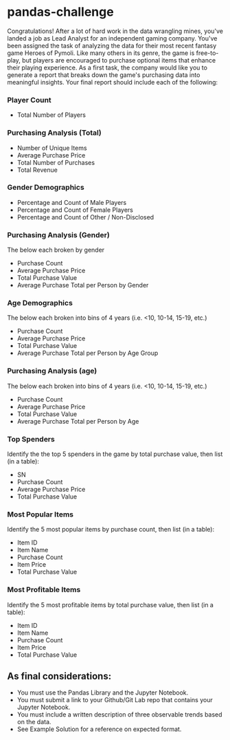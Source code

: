 # pandas-challenge
Congratulations! After a lot of hard work in the data wrangling mines, you've landed a job as Lead Analyst for an independent gaming company. You've been assigned the task of analyzing the data for their most recent fantasy game Heroes of Pymoli.
Like many others in its genre, the game is free-to-play, but players are encouraged to purchase optional items that enhance their playing experience. As a first task, the company would like you to generate a report that breaks down the game's purchasing data into meaningful insights.
Your final report should include each of the following:
### Player Count
* Total Number of Players
### Purchasing Analysis (Total)
* Number of Unique Items
* Average Purchase Price
* Total Number of Purchases
* Total Revenue
### Gender Demographics
* Percentage and Count of Male Players
* Percentage and Count of Female Players
* Percentage and Count of Other / Non-Disclosed
### Purchasing Analysis (Gender)
The below each broken by gender
* Purchase Count
* Average Purchase Price
* Total Purchase Value
* Average Purchase Total per Person by Gender
### Age Demographics
The below each broken into bins of 4 years (i.e. <10, 10-14, 15-19, etc.)
* Purchase Count
* Average Purchase Price
* Total Purchase Value
* Average Purchase Total per Person by Age Group
### Purchasing Analysis (age)
The below each broken into bins of 4 years (i.e. <10, 10-14, 15-19, etc.)
* Purchase Count
* Average Purchase Price
* Total Purchase Value
* Average Purchase Total per Person by Age
### Top Spenders
Identify the the top 5 spenders in the game by total purchase value, then list (in a table):
* SN
* Purchase Count
* Average Purchase Price
* Total Purchase Value
### Most Popular Items
Identify the 5 most popular items by purchase count, then list (in a table):
* Item ID
* Item Name
* Purchase Count
* Item Price
* Total Purchase Value
### Most Profitable Items
Identify the 5 most profitable items by total purchase value, then list (in a table):
* Item ID
* Item Name
* Purchase Count
* Item Price
* Total Purchase Value
## As final considerations:
* You must use the Pandas Library and the Jupyter Notebook.
* You must submit a link to your Github/Git Lab repo that contains your Jupyter Notebook.
* You must include a written description of three observable trends based on the data.
* See Example Solution for a reference on expected format.
